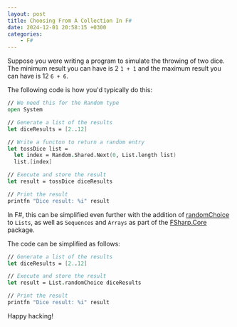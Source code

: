 ```yaml
---
layout: post
title: Choosing From A Collection In F#
date: 2024-12-01 20:58:15 +0300
categories:
    - F#
---
```


Suppose you were writing a program to simulate the throwing of two dice. The minimum result you can have is 2 `1 + 1` and the maximum result you can have is 12 `6 + 6`.

The following code is how you'd typically do this:

```fsharp
// We need this for the Random type
open System

// Generate a list of the results
let diceResults = [2..12]

// Write a functon to return a random entry
let tossDice list = 
  let index = Random.Shared.Next(0, List.length list)
  list.[index]

// Execute and store the result
let result = tossDice diceResults

// Print the result
printfn "Dice result: %i" result
```

In F#, this can be simplified even further with the addition of [randomChoice](https://fsharp.github.io/fsharp-core-docs/reference/fsharp-collections-listmodule.html#randomChoice) to `Lists`, as well as `Sequences` and `Arrays` as part of the [FSharp.Core](https://fsharp.github.io/fsharp-core-docs/) package.

The code can be simplified as follows:

```fsharp
// Generate a list of the results
let diceResults = [2..12]

// Execute and store the result
let result = List.randomChoice diceResults

// Print the result
printfn "Dice result: %i" result
```

Happy hacking!
